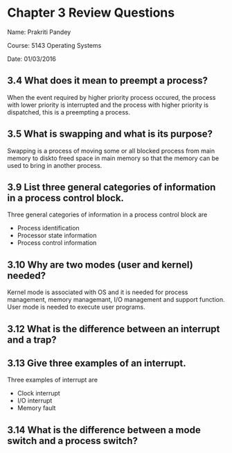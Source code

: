 # Chapter 3 Review Questions
Name: Prakriti Pandey

Course: 5143 Operating Systems

Date: 01/03/2016 

## 3.4 What does it mean to preempt a process?
When the event required by higher priority process occured, the process with lower priority is interrupted and the process with higher priority is dispatched, this is a preempting a process.

## 3.5 What is swapping and what is its purpose?
Swapping is a process of moving some or all blocked process from main memory to diskto freed space in main memory so that the memory can be used to bring in another process.

## 3.9 List three general categories of information in a process control block.
Three general categories of information in a process control block are
* Process identification
*  Processor state information
*  Process control information

## 3.10 Why are two modes (user and kernel) needed?
Kernel mode is associated with OS and it is needed for process management, memory managemant, I/O management and support function.
User mode is needed to execute user programs.

## 3.12 What is the difference between an interrupt and a trap?

## 3.13 Give three examples of an interrupt.
Three examples of interrupt are
* Clock interrupt
* I/O interrupt
* Memory fault

## 3.14 What is the difference between a mode switch and a process switch?
